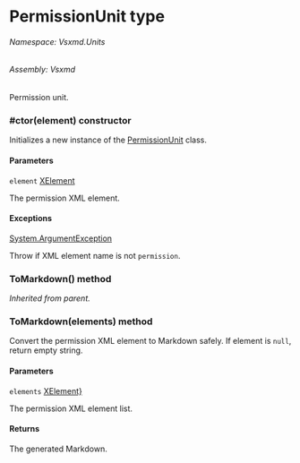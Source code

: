 <a name='T-Vsxmd-Units-PermissionUnit'></a>
# PermissionUnit type

###### Namespace:  Vsxmd.Units

###### Assembly:  Vsxmd

Permission unit.

<a name='M-Vsxmd-Units-PermissionUnit-#ctor-System-Xml-Linq-XElement-'></a>
### #ctor(element) constructor

Initializes a new instance of the [PermissionUnit](/Vsxmd.Units.PermissionUnit.md/#T-Vsxmd-Units-PermissionUnit) class.

#### Parameters

`element`  [XElement](https://docs.microsoft.com/dotnet/api/System.Xml.Linq.XElement)  

The permission XML element.

#### Exceptions

[System.ArgumentException](https://docs.microsoft.com/dotnet/api/System.ArgumentException)  

Throw if XML element name is not `permission`.

<a name='M-Vsxmd-Units-PermissionUnit-ToMarkdown'></a>
### ToMarkdown() method

*Inherited from parent.*

<a name='M-Vsxmd-Units-PermissionUnit-ToMarkdown-System-Collections-Generic-IEnumerable{System-Xml-Linq-XElement}-'></a>
### ToMarkdown(elements) method

Convert the permission XML element to Markdown safely.
If element is `null`, return empty string.

#### Parameters

`elements`  [XElement}](https://docs.microsoft.com/dotnet/api/System.Collections.Generic.IEnumerable)  

The permission XML element list.

#### Returns





The generated Markdown.
